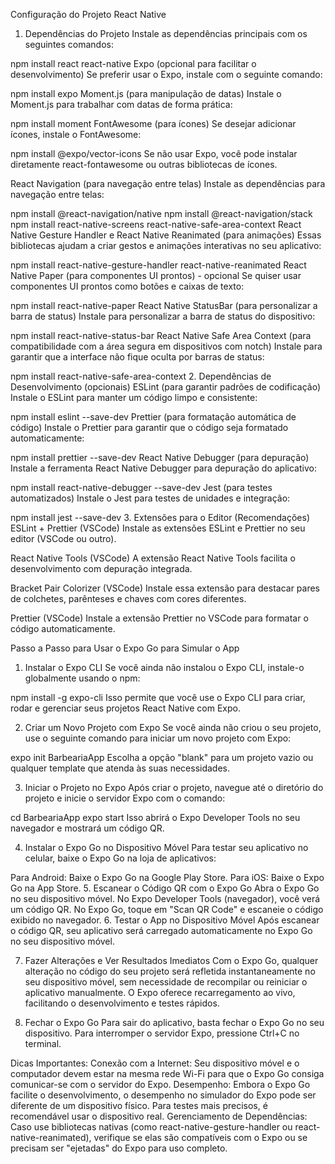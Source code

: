 Configuração do Projeto React Native
1. Dependências do Projeto
Instale as dependências principais com os seguintes comandos:


npm install react react-native
Expo (opcional para facilitar o desenvolvimento)
Se preferir usar o Expo, instale com o seguinte comando:



npm install expo
Moment.js (para manipulação de datas)
Instale o Moment.js para trabalhar com datas de forma prática:



npm install moment
FontAwesome (para ícones)
Se desejar adicionar ícones, instale o FontAwesome:


npm install @expo/vector-icons
Se não usar Expo, você pode instalar diretamente react-fontawesome ou outras bibliotecas de ícones.

React Navigation (para navegação entre telas)
Instale as dependências para navegação entre telas:


npm install @react-navigation/native
npm install @react-navigation/stack
npm install react-native-screens react-native-safe-area-context
React Native Gesture Handler e React Native Reanimated (para animações)
Essas bibliotecas ajudam a criar gestos e animações interativas no seu aplicativo:


npm install react-native-gesture-handler react-native-reanimated
React Native Paper (para componentes UI prontos) - opcional
Se quiser usar componentes UI prontos como botões e caixas de texto:



npm install react-native-paper
React Native StatusBar (para personalizar a barra de status)
Instale para personalizar a barra de status do dispositivo:



npm install react-native-status-bar
React Native Safe Area Context (para compatibilidade com a área segura em dispositivos com notch)
Instale para garantir que a interface não fique oculta por barras de status:


npm install react-native-safe-area-context
2. Dependências de Desenvolvimento (opcionais)
ESLint (para garantir padrões de codificação)
Instale o ESLint para manter um código limpo e consistente:

npm install eslint --save-dev
Prettier (para formatação automática de código)
Instale o Prettier para garantir que o código seja formatado automaticamente:


npm install prettier --save-dev
React Native Debugger (para depuração)
Instale a ferramenta React Native Debugger para depuração do aplicativo:


npm install react-native-debugger --save-dev
Jest (para testes automatizados)
Instale o Jest para testes de unidades e integração:


npm install jest --save-dev
3. Extensões para o Editor (Recomendações)
ESLint + Prettier (VSCode)
Instale as extensões ESLint e Prettier no seu editor (VSCode ou outro).

React Native Tools (VSCode)
A extensão React Native Tools facilita o desenvolvimento com depuração integrada.

Bracket Pair Colorizer (VSCode)
Instale essa extensão para destacar pares de colchetes, parênteses e chaves com cores diferentes.

Prettier (VSCode)
Instale a extensão Prettier no VSCode para formatar o código automaticamente.


Passo a Passo para Usar o Expo Go para Simular o App

1. Instalar o Expo CLI
Se você ainda não instalou o Expo CLI, instale-o globalmente usando o npm:


npm install -g expo-cli
Isso permite que você use o Expo CLI para criar, rodar e gerenciar seus projetos React Native com Expo.

2. Criar um Novo Projeto com Expo
Se você ainda não criou o seu projeto, use o seguinte comando para iniciar um novo projeto com Expo:


expo init BarbeariaApp
Escolha a opção "blank" para um projeto vazio ou qualquer template que atenda às suas necessidades.

3. Iniciar o Projeto no Expo
Após criar o projeto, navegue até o diretório do projeto e inicie o servidor Expo com o comando:


cd BarbeariaApp
expo start
Isso abrirá o Expo Developer Tools no seu navegador e mostrará um código QR.

4. Instalar o Expo Go no Dispositivo Móvel
Para testar seu aplicativo no celular, baixe o Expo Go na loja de aplicativos:

Para Android: Baixe o Expo Go na Google Play Store.
Para iOS: Baixe o Expo Go na App Store.
5. Escanear o Código QR com o Expo Go
Abra o Expo Go no seu dispositivo móvel.
No Expo Developer Tools (navegador), você verá um código QR.
No Expo Go, toque em "Scan QR Code" e escaneie o código exibido no navegador.
6. Testar o App no Dispositivo Móvel
Após escanear o código QR, seu aplicativo será carregado automaticamente no Expo Go no seu dispositivo móvel.

7. Fazer Alterações e Ver Resultados Imediatos
Com o Expo Go, qualquer alteração no código do seu projeto será refletida instantaneamente no seu dispositivo móvel, sem necessidade de recompilar ou reiniciar o aplicativo manualmente. O Expo oferece recarregamento ao vivo, facilitando o desenvolvimento e testes rápidos.

8. Fechar o Expo Go
Para sair do aplicativo, basta fechar o Expo Go no seu dispositivo. Para interromper o servidor Expo, pressione Ctrl+C no terminal.

Dicas Importantes:
Conexão com a Internet: Seu dispositivo móvel e o computador devem estar na mesma rede Wi-Fi para que o Expo Go consiga comunicar-se com o servidor do Expo.
Desempenho: Embora o Expo Go facilite o desenvolvimento, o desempenho no simulador do Expo pode ser diferente de um dispositivo físico. Para testes mais precisos, é recomendável usar o dispositivo real.
Gerenciamento de Dependências: Caso use bibliotecas nativas (como react-native-gesture-handler ou react-native-reanimated), verifique se elas são compatíveis com o Expo ou se precisam ser "ejetadas" do Expo para uso completo.

